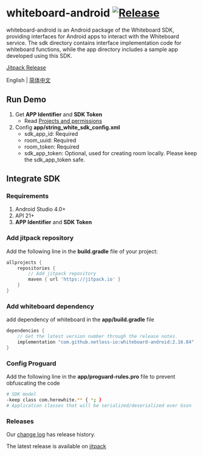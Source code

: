 # whiteboard-android [![Release](https://jitpack.io/v/netless-io/whiteboard-android.svg)](https://jitpack.io/#netless-io/whiteboard-android)

whiteboard-android is an Android package of the Whiteboard SDK, providing interfaces for Android apps to interact with the Whiteboard service. The sdk directory contains interface implementation code for whiteboard functions, while the app directory includes a sample app developed using this SDK.

[Jitpack Release](https://jitpack.io/com/github/netless-io/whiteboard-android/)

English | [简体中文](./README_zh_CN.md)

## Run Demo

1. Get **APP Identifier** and **SDK Token**
    * Read [Projects and permissions](https://developer.netless.link/document-en/home/project-and-authority)
2. Config **app/string_white_sdk_config.xml**
   * sdk_app_id: Required
   * room_uuid: Required
   * room_token: Required
   * sdk_app_token: Optional, used for creating room locally. Please keep the sdk_app_token safe.

## Integrate SDK

### Requirements
1. Android Studio 4.0+
2. API 21+
3. **APP Identifier** and **SDK Token**

### Add jitpack repository

Add the following line in the **build.gradle** file of your project:

```groovy
allprojects {
    repositories {
        // Add jitpack repository
        maven { url 'https://jitpack.io' }
    }
}
```
### Add whiteboard dependency

add dependency of whiteboard in the **app/build.gradle** file

```groovy
dependencies {
    // Get the latest version number through the release notes.
    implementation "com.github.netless-io:whiteboard-android:2.16.84"
}
```

### Config Proguard

Add the following line in the **app/proguard-rules.pro** file to prevent obfuscating the code

```bash
# SDK model
-keep class com.herewhite.** { *; }
# Application classes that will be serialized/deserialized over Gson
```

### Releases

Our [change log](https://developer.netless.link/android-en/home/android-changelog) has release
history.

The latest release is available on [jitpack](https://jitpack.io/v/netless-io/whiteboard-android)
